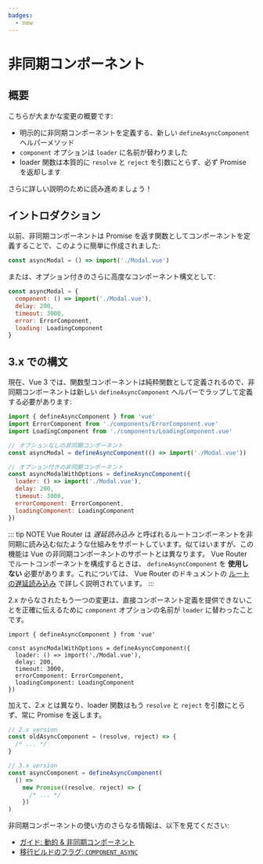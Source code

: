 ```yaml
---
badges:
  - new
---
```


# 非同期コンポーネント <MigrationBadges :badges="$frontmatter.badges" />

## 概要

こちらが大まかな変更の概要です:

- 明示的に非同期コンポーネントを定義する、新しい `defineAsyncComponent` ヘルパーメソッド
- `component` オプションは `loader` に名前が替わりました
- loader 関数は本質的に `resolve` と `reject` を引数にとらず、必ず Promise を返却します

さらに詳しい説明のために読み進めましょう！

## イントロダクション

以前、非同期コンポーネントは Promise を返す関数としてコンポーネントを定義することで、このように簡単に作成されました:

```js
const asyncModal = () => import('./Modal.vue')
```

または、オプション付きのさらに高度なコンポーネント構文として:

```js
const asyncModal = {
  component: () => import('./Modal.vue'),
  delay: 200,
  timeout: 3000,
  error: ErrorComponent,
  loading: LoadingComponent
}
```

## 3.x での構文

現在、Vue 3 では、関数型コンポーネントは純粋関数として定義されるので、非同期コンポーネントは新しい `defineAsyncComponent` ヘルパーでラップして定義する必要があります:

```js
import { defineAsyncComponent } from 'vue'
import ErrorComponent from './components/ErrorComponent.vue'
import LoadingComponent from './components/LoadingComponent.vue'

// オプションなしの非同期コンポーネント
const asyncModal = defineAsyncComponent(() => import('./Modal.vue'))

// オプション付きの非同期コンポーネント
const asyncModalWithOptions = defineAsyncComponent({
  loader: () => import('./Modal.vue'),
  delay: 200,
  timeout: 3000,
  errorComponent: ErrorComponent,
  loadingComponent: LoadingComponent
})
```

::: tip NOTE
Vue Router は *遅延読み込み* と呼ばれるルートコンポーネントを非同期に読み込む似たような仕組みをサポートしています。似てはいますが、この機能は Vue の非同期コンポーネントのサポートとは異なります。 Vue Router でルートコンポーネントを構成するときは、 `defineAsyncComponent` を **使用しない** 必要があります。これについては、 Vue Router のドキュメントの [ルートの遅延読み込み](https://next.router.vuejs.org/guide/advanced/lazy-loading.html) で詳しく説明されています。
:::

2.x からなされたもう一つの変更は、直接コンポーネント定義を提供できないことを正確に伝えるために `component` オプションの名前が `loader` に替わったことです。

```js{4}
import { defineAsyncComponent } from 'vue'

const asyncModalWithOptions = defineAsyncComponent({
  loader: () => import('./Modal.vue'),
  delay: 200,
  timeout: 3000,
  errorComponent: ErrorComponent,
  loadingComponent: LoadingComponent
})
```

加えて、2.x とは異なり、loader 関数はもう `resolve` と `reject` を引数にとらず、常に Promise を返します。

```js
// 2.x version
const oldAsyncComponent = (resolve, reject) => {
  /* ... */
}

// 3.x version
const asyncComponent = defineAsyncComponent(
  () =>
    new Promise((resolve, reject) => {
      /* ... */
    })
)
```

非同期コンポーネントの使い方のさらなる情報は、以下を見てください:

- [ガイド: 動的 & 非同期コンポーネント](/guide/component-dynamic-async.html#動的コンポーネントにおける-keep-alive-の利用)
- [移行ビルドのフラグ: `COMPONENT_ASYNC`](migration-build.html#compat-の設定)
